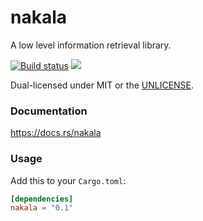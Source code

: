 nakala
======
A low level information retrieval library.

[![Build status](https://github.com/BurntSushi/nakala/workflows/ci/badge.svg)](https://github.com/BurntSushi/nakala/actions)
[![](http://meritbadge.herokuapp.com/nakala)](https://crates.io/crates/nakala)

Dual-licensed under MIT or the [UNLICENSE](http://unlicense.org).


### Documentation

https://docs.rs/nakala


### Usage

Add this to your `Cargo.toml`:

```toml
[dependencies]
nakala = "0.1"
```
